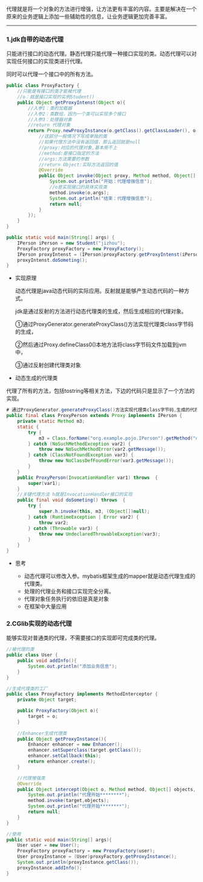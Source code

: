 代理就是将一个对象的方法进行增强，让方法更有丰富的内容。主要是解决在一个原来的业务逻辑上添加一些辅助性的信息，让业务逻辑更加完善丰富。

---

### 1.jdk自带的动态代理

只能进行接口的动态代理。静态代理只能代理一种接口实现的类。动态代理可以对实现任何接口的实现类进行代理。

同时可以代理一个接口中的所有方法。

```java
public class ProxyFactory {
    //只能是有接口的类才能被代理
    //o：就是接口实现的实例Student()
    public Object getProxyIntenst(Object o){
        //入参1：类的加载器
        //入参2：类数组，因为一个类可以实现多个接口
        //入参3：处理器对象
        //return 代理对象
        return Proxy.newProxyInstance(o.getClass().getClassLoader(), o.getClass().getInterfaces(), new InvocationHandler() {
            //这部分一般情况下写成单独的类
            //如果代理方法中没有返回值，那么返回就是null
            //proxy:对应的代理对象,基本用不上
            //method:是接口指定的方法
            //args:方法需要的参数
            //return Object:实际方法返回的值
            @Override
            public Object invoke(Object proxy, Method method, Object[] args) throws Throwable {
                System.out.println("开始：代理增强信息");
                //o是实现接口的具体实现类
                method.invoke(o,args);
                System.out.println("结束：代理增强信息");
                return null;
            }
        });
    }
}
```

```java
public static void main(String[] args) {
    IPerson iPerson = new Student("jizhou");
    ProxyFactory proxyFactory = new ProxyFactory();
    IPerson proxyIntenst = (IPerson)proxyFactory.getProxyIntenst(iPerson);
    proxyIntenst.doSometing();
}
```

- 实现原理

  动态代理是java动态代码的实际应用。反射就是能够产生动态代码的一种方式。

  jdk是通过反射的方法进行动态代理类的生成，然后生成相应的代理对象。

  ①通过ProxyGenerator.generateProxyClass()方法实现代理类class字节码的生成，

  ②然后通过Proxy.defineClass0()本地方法将class字节码文件加载到jvm中，

  ③通过反射创建代理类对象

- 动态生成的代理类

代理了所有的方法，包括tostring等相关方法，下边的代码只是显示了一个方法的实现。

```java
# 通过ProxyGenerator.generateProxyClass()方法实现代理类class字节码,生成的代理类
public final class ProxyPerson extends Proxy implements IPerson {
    private static Method m3;
    static {
        try {
            m3 = Class.forName("org.example.pojo.IPerson").getMethod("doSometing");
        } catch (NoSuchMethodException var2) {
            throw new NoSuchMethodError(var2.getMessage());
        } catch (ClassNotFoundException var3) {
            throw new NoClassDefFoundError(var3.getMessage());
        }
    }
    public ProxyPerson(InvocationHandler var1) throws  {
        super(var1);
    }
    //关键代理方法 h就是InvocationHandler接口的实现
    public final void doSometing() throws  {
        try {
            super.h.invoke(this, m3, (Object[])null);
        } catch (RuntimeException | Error var2) {
            throw var2;
        } catch (Throwable var3) {
            throw new UndeclaredThrowableException(var3);
        }
    }
}
```

- 思考

  - 动态代理可以修改入参。mybatis框架生成的mapper就是动态代理生成的代理类。
  - 处理的代理业务和接口实现完全分离。
  - 代理对象任务执行的依旧是真是对象
  - 在框架中大量应用

### 2.CGlib实现的动态代理

能够实现对普通类的代理，不需要接口的实现即可完成类的代理。

```java
//被代理的类
public class User {
    public void addInfo(){
        System.out.println("添加业务信息");
    }
}
```

```java
//生成代理类的工厂
public class ProxyFactory implements MethodInterceptor {
    private Object target;

    public ProxyFactory(Object o){
        target = o;
    }
    
    //Enhancer生成代理类
    public Object getProxyInstance(){
        Enhancer enhancer = new Enhancer();
        enhancer.setSuperclass(target.getClass());
        enhancer.setCallback(this);
        return enhancer.create();
    }

    //代理增强类
    @Override
    public Object intercept(Object o, Method method, Object[] objects, MethodProxy methodProxy) throws Throwable {
        System.out.println("代理开始********");
        method.invoke(target,objects);
        System.out.println("代理开始********");
        return null;
    }
}
```

```java
//使用
public static void main(String[] args){
    User user = new User();
    ProxyFactory proxyFactory = new ProxyFactory(user);
    User proxyInstance = (User)proxyFactory.getProxyInstance();
    System.out.println(proxyInstance.getClass());
    proxyInstance.addInfo();
}
```